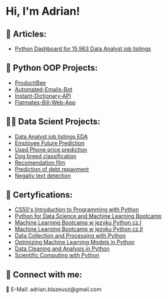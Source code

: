 <h1>Hi, I'm Adrian! <br/></h1>

<h2>📖 Articles:</h2>

  - [Python Dashboard for 15,963 Data Analyst job listings](https://github.com/adrianblazeusz/Additions-to-the-articles/tree/main/data-analyst-job)

<h2>🚀 Python OOP Projects:</h2>
  
  - [ProductiBee](https://github.com/adrianblazeusz/ProductiBee)
  - [Automated-Emails-Bot](https://github.com/adrianblazeusz/OOP-Aplications/tree/main/App-7-Automated-Emails)
  - [Instant-Dictionary-API](https://github.com/adrianblazeusz/OOP-Aplications/tree/main/App-9-Instant-Dictionary-API)
  - [Flatmates-Bill-Web-App](https://github.com/adrianblazeusz/OOP-Aplications/tree/main/App-5-Flatmates-Bill-Web-App)
 
<h2>👨‍💻 Data Scient Projects:</h2>

  - [Data Analyst job listings EDA](https://github.com/adrianblazeusz/Additions-to-the-articles/blob/main/data-analyst-job/data-analyst.ipynb)
  - [Employee Future Prediction](https://github.com/adrianblazeusz/Machine-learning/tree/main/MY%20PROJECTS/Employee%20Future)
  - [Used Phone price prediction](https://github.com/adrianblazeusz/Machine-learning/tree/main/MY%20PROJECTS/Used_Mobile_Phone_Price_Prediction)
  - [Dog breed classification](https://github.com/adrianblazeusz/Machine-learning/blob/main/MY%20PROJECTS/Classification_of_dog_breeds%20.ipynb)
  - [Recomendation film](https://github.com/adrianblazeusz/Machine-learning/blob/main/MY%20PROJECTS/Recomendation.ipynb)
  - [Prediction of debt repayment](https://github.com/adrianblazeusz/Machine-learning/blob/main/MY%20PROJECTS/Anticipation_of_debt_repayment.ipynb)
  - [Negativ text detection](https://github.com/adrianblazeusz/Machine-learning/blob/main/MY%20PROJECTS/Mental_health_text_detection.ipynb)

<h2>📜 Certyfications:</h2>

- [CS50's Introduction to Programming with Python](https://user-images.githubusercontent.com/117313800/218189354-660ca3d8-28ae-423b-828f-bc16366515cd.png)
- [Python for Data Science and Machine Learning Bootcamp](https://user-images.githubusercontent.com/117313800/218189698-969286c1-15d1-4846-b814-28e572bcfa57.jpg)
- [Machine Learning Bootcamp w języku Python cz.I](https://user-images.githubusercontent.com/117313800/218189831-cb6c3bf1-23cd-4bec-9176-bfebea051ebc.jpg)
- [Machine Learning Bootcamp w języku Python cz.II](https://user-images.githubusercontent.com/117313800/218189965-cd5dcf1d-5256-41cb-8226-f0ec28645660.jpg)
- [Data Collection and Processing with Python](https://user-images.githubusercontent.com/117313800/218190788-7fcc00ab-8d36-4e58-bc9a-19e9c86ea2e9.png)
- [Optimizing Machine Learning Models in Python](https://user-images.githubusercontent.com/117313800/222764316-7df00fb1-54b2-45d5-9c93-87239c4fbce0.png)
- [Data Cleaning and Analysis in Python](https://user-images.githubusercontent.com/117313800/227517694-c81af656-755a-4860-b214-60ef0fca6b63.png)
- [Scientific Computing with Python](https://user-images.githubusercontent.com/117313800/239759845-8690572f-101b-4d42-a126-d1aa62a3ca5c.png)
 
<h2> 🤳 Connect with me:</h2>
📧 E-Mail: adrian.blazeusz@gmail.com


<!--
**adrianblazeusz/adrianblazeusz** is a ✨ _special_ ✨ repository because its `README.md` (this file) appears on your GitHub profile.
-->
